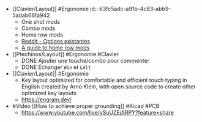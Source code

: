 - [[Clavier/Layout]] #Ergonomie
  id:: 63fc5adc-a91b-4c83-abb9-5adab66fa942
	- One shot mods
	- Combo mods
	- Home row mods
	- [Reddit - Options existantes](https://www.reddit.com/r/ErgoMechKeyboards/comments/11bppqh/what_are_your_thoughts_on_the_miryoku_layout/)
	- [A guide to home row mods](https://precondition.github.io/home-row-mods)
- [[Ptechinos/Layout]] #Ergonomie #Clavier
	- DONE Ajouter une touche/combo pour commenter
	- DONE Échanger `Win` et `LAlt`
- [[Clavier/Layout]] #Ergonomie
	- Key layout optimized for comfortable and efficient touch typing in English created by Arno Klein, with open source code to create other optimized key layouts
	- https://engram.dev/
- #Video [[How to achieve proper grounding]] #Kicad #PCB
	- https://www.youtube.com/live/ySuUZEjARPY?feature=share